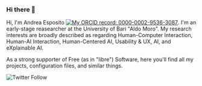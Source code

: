 ### Hi there 👋

Hi, I'm Andrea Esposito [![My ORCID record: 0000-0002-9536-3087](https://info.orcid.org/wp-content/uploads/2019/11/orcid_16x16.png)](https://orcid.org/0000-0002-9536-3087). I'm an early-stage reasearcher at the University of Bari "Aldo Moro". My research interests are broadly described as regarding Human-Computer Interaction, Human-AI Interaction, Human-Centered AI, Usability & UX, AI, and eXplainable AI.

As a strong supporter of Free (as in "libre") Software, here you'll find all my projects, configuration files, and similar things.

![Twitter Follow](https://img.shields.io/twitter/follow/espositoandrea_?label=Follow%20me%21&style=social)

<!--
**espositoandrea/espositoandrea** is a ✨ _special_ ✨ repository because its `README.md` (this file) appears on your GitHub profile.

Here are some ideas to get you started:

- 🔭 I’m currently working on ...
- 🌱 I’m currently learning ...
- 👯 I’m looking to collaborate on ...
- 🤔 I’m looking for help with ...
- 💬 Ask me about ...
- 📫 How to reach me: ...
- 😄 Pronouns: ...
- ⚡ Fun fact: ...
-->
